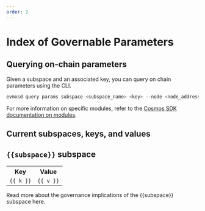 ```yaml
---
order: 2
---
```


# Index of Governable Parameters

## Querying on-chain parameters

Given a subspace and an associated key, you can query on chain parameters using the CLI.

``` bash
evmosd query params subspace <subspace_name> <key> --node <node_address> --chain-id <chain_id>
```

For more information on specific modules, refer to the [Cosmos SDK documentation on modules](https://docs.cosmos.network/master/).

## Current subspaces, keys, and values

<section v-for="(value, subspace) in $themeConfig.currentParameters">
   <h2><code>{{subspace}}</code> subspace</h2>
   <table>
      <tr>
         <th>Key</th>
         <th>Value</th>
      </tr>
      <tr v-for="(v,k) in value">
         <td><code>{{ k }}</code></td>
         <td><code>{{ v }}</code></td>
      </tr>
   </table>
   <p>
     Read more about the governance implications of the  <a :href="subspace + '.html'">{{subspace}} subspace here.</a>
   </p>
</section>
